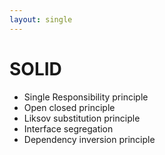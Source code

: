 ```yaml
---
layout: single
---
```


# SOLID
- Single Responsibility principle
- Open closed principle
- Liksov substitution principle
- Interface segregation
- Dependency inversion principle


